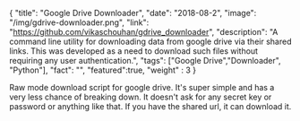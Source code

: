 {
  "title": "Google Drive Downloader",
  "date": "2018-08-2",
  "image": "/img/gdrive-downloader.png",
  "link": "https://github.com/vikaschouhan/gdrive_downloader",
  "description": "A command line utility for downloading data from google drive via their shared links. This was developed as a need to download such files without requiring any user authentication.",
  "tags": ["Google Drive","Downloader", "Python"],
  "fact": "",
  "featured":true,
  "weight" : 3
}

Raw mode download script for google drive. It's super simple and has a very less chance of breaking down. It doesn't ask for any secret key or password or anything like that. If you have the shared url, it can download it.
